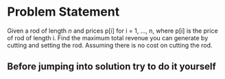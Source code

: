 # Problem Statement

Given a rod of length *n* and prices p[i] for i = 1, ..., n, where p[i] is the price of rod of length i. Find the maximum total revenue you can generate by cutting and setting the rod.
Assuming there is no cost on cutting the rod.

## Before jumping into solution try to do it yourself

